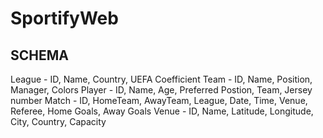 # SportifyWeb

## SCHEMA
League - ID, Name, Country, UEFA Coefficient
Team - ID, Name, Position, Manager, Colors
Player - ID, Name, Age, Preferred Postion, Team, Jersey number
Match - ID, HomeTeam, AwayTeam, League, Date, Time, Venue, Referee, Home Goals, Away Goals
Venue - ID, Name, Latitude, Longitude, City, Country, Capacity